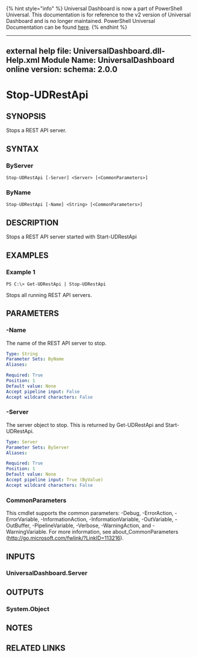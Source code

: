 ﻿{% hint style="info" %}
Universal Dashboard is now a part of PowerShell Universal. This documentation is for reference to the v2 version of Universal Dashboard and is no longer maintained. PowerShell Universal Documentation can be found [here](https://docs.ironmansoftware.com).
{% endhint %}


---
external help file: UniversalDashboard.dll-Help.xml
Module Name: UniversalDashboard
online version: 
schema: 2.0.0
---

# Stop-UDRestApi

## SYNOPSIS
Stops a REST API server.

## SYNTAX

### ByServer
```
Stop-UDRestApi [-Server] <Server> [<CommonParameters>]
```

### ByName
```
Stop-UDRestApi [-Name] <String> [<CommonParameters>]
```

## DESCRIPTION
Stops a REST API server started with Start-UDRestApi

## EXAMPLES

### Example 1
```
PS C:\> Get-UDRestApi | Stop-UDRestApi
```

Stops all running REST API servers.

## PARAMETERS

### -Name
The name of the REST API server to stop.

```yaml
Type: String
Parameter Sets: ByName
Aliases: 

Required: True
Position: 1
Default value: None
Accept pipeline input: False
Accept wildcard characters: False
```

### -Server
The server object to stop. This is returned by Get-UDRestApi and Start-UDRestApi.

```yaml
Type: Server
Parameter Sets: ByServer
Aliases: 

Required: True
Position: 1
Default value: None
Accept pipeline input: True (ByValue)
Accept wildcard characters: False
```

### CommonParameters
This cmdlet supports the common parameters: -Debug, -ErrorAction, -ErrorVariable, -InformationAction, -InformationVariable, -OutVariable, -OutBuffer, -PipelineVariable, -Verbose, -WarningAction, and -WarningVariable. For more information, see about_CommonParameters (http://go.microsoft.com/fwlink/?LinkID=113216).

## INPUTS

### UniversalDashboard.Server

## OUTPUTS

### System.Object

## NOTES

## RELATED LINKS



